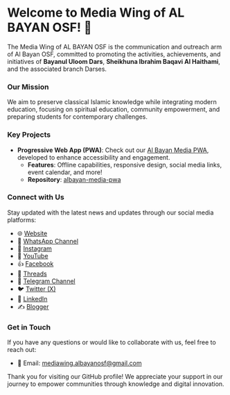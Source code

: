 # Welcome to Media Wing of AL BAYAN OSF! 👋

The Media Wing of AL BAYAN OSF is the communication and outreach arm of Al Bayan OSF, committed to promoting the activities, achievements, and initiatives of **Bayanul Uloom Dars**, **Sheikhuna Ibrahim Baqavi Al Haithami**, and the associated branch Darses.

### Our Mission
We aim to preserve classical Islamic knowledge while integrating modern education, focusing on spiritual education, community empowerment, and preparing students for contemporary challenges.

### Key Projects
- **Progressive Web App (PWA)**: Check out our [Al Bayan Media PWA](https://mediawingofalbayanosf.github.io/albayan-media-pwa/), developed to enhance accessibility and engagement.
  - **Features**: Offline capabilities, responsive design, social media links, event calendar, and more!
  - **Repository**: [albayan-media-pwa](https://github.com/mediawingofalbayanosf/albayan-media-pwa)

### Connect with Us
Stay updated with the latest news and updates through our social media platforms:
- 🌐 [Website](https://sites.google.com/view/albayanosfmediawing)
- 📱 [WhatsApp Channel](https://whatsapp.com/channel/0029VapfJw2GpLHKUoY63z3P)
- 📸 [Instagram](https://www.instagram.com/media_wing.albayan_osf)
- 🎥 [YouTube](https://www.youtube.com/@Media_Wing_of_AL_BAYAN_OSF)
- 👍 [Facebook](https://www.facebook.com/MediaWingofAlbayanOSF)
- 🧵 [Threads](https://www.threads.net/media_wing.albayan_osf)
- 📢 [Telegram Channel](https://t.me/mediawing_albayanosf)
- 🐦 [Twitter (X)](https://twitter.com/M_W_albayanosf)
- 💼 [LinkedIn](https://www.linkedin.com/in/media-wing-al-bayan-osf/)
- ✍️ [Blogger](https://mediawingofalbayanosf.blogspot.com/)

### Get in Touch
If you have any questions or would like to collaborate with us, feel free to reach out:
- 📧 Email: [mediawing.albayanosf@gmail.com](mailto:mediawing.albayanosf@gmail.com)

Thank you for visiting our GitHub profile! We appreciate your support in our journey to empower communities through knowledge and digital innovation.
